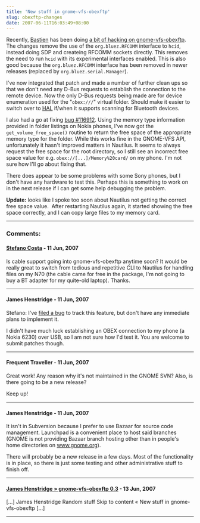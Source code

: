 ```yaml
---
title: 'New stuff in gnome-vfs-obexftp'
slug: obexftp-changes
date: 2007-06-11T16:03:49+08:00
---
```


Recently, [Bastien](http://www.hadess.net/) has been doing [a bit of
hacking on
gnome-vfs-obexftp](http://hadessuk.blogspot.com/2007/06/mo-bluetooth.html "Mo' Bluetooth").
The changes remove the use of the `org.bluez.RFCOMM` interface to
`hcid`, instead doing SDP and createing RFCOMM sockets directly. This
removes the need to run `hcid` with its experimental interfaces enabled.
This is also good because the `org.bluez.RFCOMM` interface has been
removed in newer releases (replaced by `org.bluez.serial.Manager`).

I\'ve now integrated that patch and made a number of further clean ups
so that we don\'t need any D-Bus requests to establish the connection to
the remote device. Now the only D-Bus requests being made are for device
enumeration used for the \"`obex:///`\" virtual folder. Should make it
easier to switch over to
[HAL](http://www.freedesktop.org/wiki/Software/hal) if/when it supports
scanning for Bluetooth devices.

I also had a go at fixing [bug
\#116912](https://bugs.launchpad.net/bugs/116912 "Free Space on Phone's SD Card Incorrect in Nautilus").
Using the memory type information provided in folder listings on Nokia
phones, I\'ve now got the `get_volume_free_space()` routine to return
the free space of the appropriate memory type for the folder. While this
works fine in the GNOME-VFS API, unfortunately it hasn\'t improved
matters in Nautilus. It seems to always request the free space for the
root directory, so I still see an incorrect free space value for e.g.
`obex://[...]/Memory%20card/` on my phone. I\'m not sure how I\'ll go
about fixing that.

There does appear to be some problems with some Sony phones, but I
don\'t have any hardware to test this. Perhaps this is something to work
on in the next release if I can get some help debugging the problem.

**Update:** looks like I spoke too soon about Nautilus not getting the
correct free space value.  After restarting Nautilus again, it started
showing the free space correctly, and I can copy large files to my
memory card.

---
### Comments:
#### [Stefano Costa](http://blog.linux.it/steko) - <time datetime="2007-06-11 18:23:51">11 Jun, 2007</time>

Is cable support going into gnome-vfs-obexftp anytime soon? It would be
really great to switch from tedious and repetitive CLI to Nautilus for
handling files on my N70 (the cable came for free in the package, I\'m
not going to buy a BT adapter for my quite-old laptop). Thanks.

---
#### James Henstridge - <time datetime="2007-06-11 19:25:26">11 Jun, 2007</time>

Stefano: I\'ve [filed a bug](https://bugs.launchpad.net/bugs/119801) to
track this feature, but don\'t have any immediate plans to implement it.

I didn\'t have much luck establishing an OBEX connection to my phone (a
Nokia 6230) over USB, so I am not sure how I\'d test it. You are welcome
to submit patches though.

---
#### Frequent Traveller - <time datetime="2007-06-11 19:36:48">11 Jun, 2007</time>

Great work! Any reason why it\'s not maintained in the GNOME SVN? Also,
is there going to be a new release?

Keep up!

---
#### James Henstridge - <time datetime="2007-06-11 19:55:02">11 Jun, 2007</time>

It isn\'t in Subversion because I prefer to use Bazaar for source code
management. Launchpad is a convenient place to host said branches (GNOME
is not providing Bazaar branch hosting other than in people\'s home
directories on www.gnome.org).

There will probably be a new release in a few days. Most of the
functionality is in place, so there is just some testing and other
administrative stuff to finish off.

---
#### [James Henstridge &raquo; gnome-vfs-obexftp 0.3](gnome-vfs-obexftp-03.md) - <time datetime="2007-06-13 11:37:25">13 Jun, 2007</time>

\[\...\] James Henstridge Random stuff Skip to content « New stuff in
gnome-vfs-obexftp \[\...\]

---
